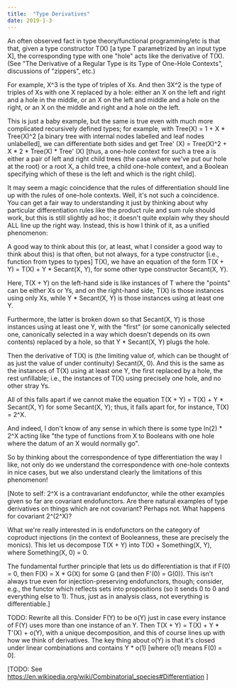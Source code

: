```yaml
---
title:  "Type Derivatives"
date: 2019-1-3
---
```


An often observed fact in type theory/functional programming/etc is that that, given a type constructor T(X) [a type T parametrized by an input type X], the corresponding type with one "hole" acts like the derivative of T(X). (See "The Derivative of a Regular Type is its Type of One-Hole Contexts", discussions of "zippers", etc.)

For example, X^3 is the type of triples of Xs. And then 3X^2 is the type of triples of Xs with one X replaced by a hole: either an X on the left and right and a hole in the middle, or an X on the left and middle and a hole on the right, or an X on the middle and right and a hole on the left.

This is just a baby example, but the same is true even with much more complicated recursively defined types; for example, with Tree(X) = 1 + X * Tree(X)^2 [a binary tree with internal nodes labelled and leaf nodes unlabelled], we can differentiate both sides and get Tree' (X) = Tree(X)^2 + X * 2 * Tree(X) * Tree' (X) [thus, a one-hole context for such a tree a is either a pair of left and right child trees (the case where we've put our hole at the root) or a root X, a child tree, a child one-hole context, and a Boolean specifying which of these is the left and which is the right child].

It may seem a magic coincidence that the rules of differentiation should line up with the rules of one-hole contexts. Well, it's not such a coincidence. You can get a fair way to understanding it just by thinking about why particular differentiation rules like the product rule and sum rule should work, but this is still slightly ad hoc; it doesn't quite explain why they should ALL line up the right way. Instead, this is how I think of it, as a unified phenomenon:

A good way to think about this (or, at least, what I consider a good way to think about this) is that often, but not always, for a type constructor [i.e., function from types to types] T(X), we have an equation of the form T(X + Y) = T(X) + Y * Secant(X, Y), for some other type constructor Secant(X, Y).

Here, T(X + Y) on the left-hand side is like instances of T where the "points" can be either Xs or Ys, and on the right-hand side, T(X) is those instances using only Xs, while Y * Secant(X, Y) is those instances using at least one Y.

Furthermore, the latter is broken down so that Secant(X, Y) is those instances using at least one Y, with the "first" (or some canonically selected one, canonically selected in a way which doesn't depends on its own contents) replaced by a hole, so that Y * Secant(X, Y) plugs the hole.

Then the derivative of T(X) is (the limiting value of, which can be thought of as just the value of under continuity) Secant(X, 0). And this is the same as the instances of T(X) using at least one Y, the first replaced by a hole, the rest unfillable; i.e., the instances of T(X) using precisely one hole, and no other stray Ys.

All of this falls apart if we cannot make the equation T(X + Y) = T(X) + Y * Secant(X, Y) for some Secant(X, Y); thus, it falls apart for, for instance, T(X) = 2^X.

And indeed, I don't know of any sense in which there is some type ln(2) * 2^X acting like "the type of functions from X to Booleans with one hole where the datum of an X would normally go".

So by thinking about the correspondence of type differentiation the way I like, not only do we understand the correspondence with one-hole contexts in nice cases, but we also understand clearly the limitations of this phenomenon!

[Note to self: 2^X is a contravariant endofunctor, while the other examples given so far are covariant endofunctors. Are there natural examples of type derivatives on things which are not covariant? Perhaps not. What happens for covariant 2^(2^X)?

What we're really interested in is endofunctors on the category of coproduct injections (in the context of Booleanness, these are precisely the monics). This let us decompose T(X + Y) into T(X) + Something(X, Y), where Something(X, 0) = 0.

The fundamental further principle that lets us do differentiation is that if F(0) = 0, then F(X) = X * G(X) for some G (and then F'(0) = G(0)). This isn't always true even for injection-preserving endofunctors, though; consider, e.g., the functor which reflects sets into propositions (so it sends 0 to 0 and everything else to 1). Thus, just as in analysis class, not everything is differentiable.]

TODO: Rewrite all this. Consider F(Y) to be o(Y) just in case every instance of F(Y) uses more than one instance of an Y. Then T(X + Y) = T(X) + Y * T'(X) + o(Y), with a unique decomposition, and this of course lines up with how we think of derivatives. The key thing about o(Y) is that it's closed under linear combinations and contains Y * o(1) [where o(1) means F(0) = 0].

[TODO: See https://en.wikipedia.org/wiki/Combinatorial_species#Differentiation ]
